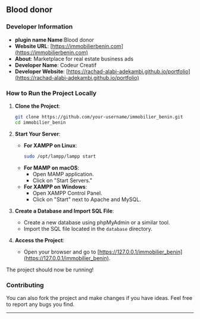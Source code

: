 ## Blood donor
### Developer Information
- **plugin name Name**:Blood donor
- **Website URL**: [https://immobilierbenin.com](https://immobilierbenin.com)
- **About**: Marketplace for real estate business ads
- **Developer Name**: Codeur Creatif
- **Developer Website**: [https://rachad-alabi-adekambi.github.io/portfolio](https://rachad-alabi-adekambi.github.io/portfolio)

### How to Run the Project Locally

1. **Clone the Project**:
   ```bash
   git clone https://github.com/your-username/immobilier_benin.git
   cd immobilier_benin
   ```

2. **Start Your Server**:
   - **For XAMPP on Linux**:
     ```bash
     sudo /opt/lampp/lampp start
     ```
   - **For MAMP on macOS**:
     - Open MAMP application.
     - Click on "Start Servers."
   - **For XAMPP on Windows**:
     - Open XAMPP Control Panel.
     - Click on "Start" next to Apache and MySQL.

3. **Create a Database and Import SQL File**:
   - Create a new database using phpMyAdmin or a similar tool.
   - Import the SQL file located in the `database` directory.

4. **Access the Project**:
   - Open your browser and go to [https://127.0.0.1/immobilier_benin](https://127.0.0.1/immobilier_benin).

The project should now be running!

### Contributing

You can also fork the project and make changes if you have ideas. Feel free to report any bugs you find.

---
